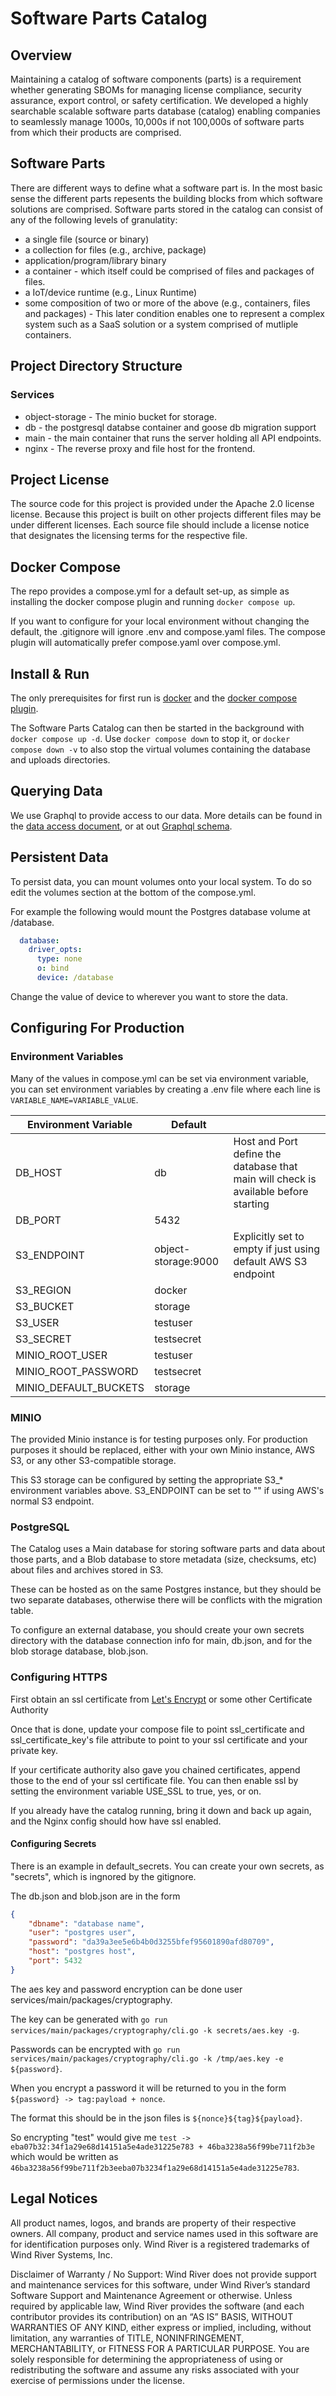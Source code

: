 
# Software Parts Catalog
## Overview
Maintaining a catalog of software components (parts) is a requirement whether generating SBOMs for managing license compliance, security assurance, export control, or safety certification. We developed a highly searchable scalable software parts database (catalog) enabling companies to seamlessly manage 1000s, 10,000s if not 100,000s of software parts from which their products are comprised.

## Software Parts 
There are different ways to define what a software part is. In the most basic sense the different parts repesents the building blocks from which software solutions are comprised. Software parts stored in the catalog can consist of any of the following levels of granulatity:  
- a single file (source or binary)
- a collection for files (e.g., archive, package)
- application/program/library binary
- a container - which itself could be comprised of files and packages of files. 
- a IoT/device runtime (e.g., Linux Runtime)
- some composition of two or more of the above (e.g., containers, files and packages) - This later condition enables one to represent a complex system such as a SaaS solution or a system comprised of mutliple containers. 

## Project Directory Structure
### Services
  - object-storage - The minio bucket for storage.
  - db - the postgresql databse container and goose db migration support
  - main - the main container that runs the server holding all API endpoints.
  - nginx - The reverse proxy and file host for the frontend.


## Project License

The source code for this project is provided under the Apache 2.0 license license. Because this project is built on other projects different files may be under different licenses. Each source file should include a license notice that designates the licensing terms for the respective file.

## Docker Compose
The repo provides a compose.yml for a default set-up, as simple as installing the docker compose plugin and running `docker compose up`.

If you want to configure for your local environment without changing the default, the .gitignore will ignore .env and compose.yaml files. The compose plugin will automatically prefer compose.yaml over compose.yml.

## Install & Run
The only prerequisites for first run is [docker](https://docs.docker.com/get-docker/) and the [docker compose plugin](https://docs.docker.com/compose/install/).

The Software Parts Catalog can then be started in the background with `docker compose up -d`.
Use `docker compose down` to stop it, or `docker compose down -v` to also stop the virtual volumes containing the database and uploads directories.

## Querying Data
We use Graphql to provide access to our data.
More details can be found in the [data access document](/docs/data-access.md), or at out [Graphql schema](/services/main/packages/graphql/schema.graphqls).

## Persistent Data
To persist data, you can mount volumes onto your local system.
To do so edit the volumes section at the bottom of the compose.yml.

For example the following would mount the Postgres database volume at /database.
```yml
  database:
    driver_opts:
      type: none
      o: bind
      device: /database
```
Change the value of device to wherever you want to store the data.

## Configuring For Production
### Environment Variables
Many of the values in compose.yml can be set via environment variable, you can set environment variables by creating a .env file where each line is `VARIABLE_NAME=VARIABLE_VALUE`.

|Environment Variable|Default| |
|--------------------|-------|-|
|DB_HOST|db|Host and Port define the database that main will check is available before starting|
|DB_PORT|5432||
|S3_ENDPOINT|object-storage:9000|Explicitly set to empty if just using default AWS S3 endpoint|
|S3_REGION|docker|
|S3_BUCKET|storage|
|S3_USER|testuser|
|S3_SECRET|testsecret||
|MINIO_ROOT_USER|testuser||
|MINIO_ROOT_PASSWORD|testsecret|
|MINIO_DEFAULT_BUCKETS|storage|
### MINIO
The provided Minio instance is for testing purposes only.
For production purposes it should be replaced, either with your own Minio instance, AWS S3, or any other S3-compatible storage.

This S3 storage can be configured by setting the appropriate S3_* environment variables above.
S3_ENDPOINT can be set to "" if using AWS's normal S3 endpoint.
### PostgreSQL
The Catalog uses a Main database for storing software parts and data about those parts, and a Blob database to store metadata (size, checksums, etc) about files and archives stored in S3.

These can be hosted as on the same Postgres instance, but they should be two separate databases, otherwise there will be conflicts with the migration table.

To configure an external database, you should create your own secrets directory with the database connection info for main, db.json, and for the blob storage database, blob.json.
### Configuring HTTPS
First obtain an ssl certificate from [Let's Encrypt](https://letsencrypt.org/getting-started/) or some other Certificate Authority

Once that is done, update your compose file to point ssl_certificate and ssl_certificate_key's file attribute to point to your ssl certificate and your private key.

If your certificate authority also gave you chained certificates, append those to the end of your ssl certificate file.
You can then enable ssl by setting the environment variable USE_SSL to true, yes, or on.

If you already have the catalog running, bring it down and back up again, and the Nginx config should how have ssl enabled.
#### Configuring Secrets
There is an example in default_secrets.
You can create your own secrets, as "secrets", which is ingnored by the gitignore.

The db.json and blob.json are in the form
```json
{
    "dbname": "database name",
    "user": "postgres user",
    "password": "da39a3ee5e6b4b0d3255bfef95601890afd80709",
    "host": "postgres host",
    "port": 5432
}
```

The aes key and password encryption can be done user services/main/packages/cryptography.

The key can be generated with `go run services/main/packages/cryptography/cli.go -k secrets/aes.key -g`.

Passwords can be encrypted with `go run services/main/packages/cryptography/cli.go -k /tmp/aes.key -e ${password}`.

When you encrypt a password it will be returned to you in the form `${password} -> tag:payload + nonce`.

The format this should be in the json files is `${nonce}${tag}${payload}`.

So encrypting "test" would give me `test -> eba07b32:34f1a29e68d14151a5e4ade31225e783 + 46ba3238a56f99be711f2b3e` which would be written as `46ba3238a56f99be711f2b3eeba07b3234f1a29e68d14151a5e4ade31225e783`.

## Legal Notices
All product names, logos, and brands are property of their respective owners. All company,
product and service names used in this software are for identification purposes only.
Wind River is a registered trademarks of Wind River Systems, Inc. 

Disclaimer of Warranty / No Support: Wind River does not provide support
and maintenance services for this software, under Wind River’s standard
Software Support and Maintenance Agreement or otherwise. Unless required
by applicable law, Wind River provides the software (and each contributor
provides its contribution) on an “AS IS” BASIS, WITHOUT WARRANTIES OF ANY
KIND, either express or implied, including, without limitation, any warranties
of TITLE, NONINFRINGEMENT, MERCHANTABILITY, or FITNESS FOR A PARTICULAR
PURPOSE. You are solely responsible for determining the appropriateness of
using or redistributing the software and assume any risks associated with
your exercise of permissions under the license.